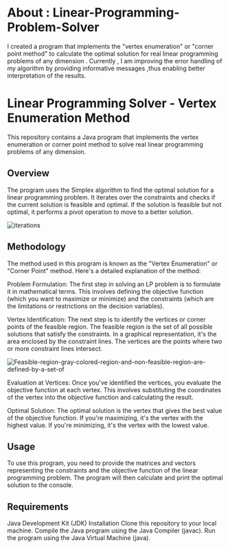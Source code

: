 # About : Linear-Programming-Problem-Solver
I created a program that implements the "vertex enumeration" or "corner point method" to calculate the optimal solution for real linear programming problems of any dimension . Currently , I am improving the error handling of my algorithm by providing informative messages ,thus enabling better interpretation of the results.

# Linear Programming Solver - Vertex Enumeration Method
This repository contains a Java program that implements the vertex enumeration or corner point method to solve real linear programming problems of any dimension.

## Overview
The program uses the Simplex algorithm to find the optimal solution for a linear programming problem. It iterates over the constraints and checks if the current solution is feasible and optimal. If the solution is feasible but not optimal, it performs a pivot operation to move to a better solution.

![iterations](https://github.com/Mouad4399/Linear-Programming-Problem-Solver/assets/130489466/05d1416c-f6e9-4555-97f7-b65bb424cff4)

## Methodology
The method used in this program is known as the "Vertex Enumeration" or "Corner Point" method. Here's a detailed explanation of the method:

Problem Formulation: The first step in solving an LP problem is to formulate it in mathematical terms. This involves defining the objective function (which you want to maximize or minimize) and the constraints (which are the limitations or restrictions on the decision variables).

Vertex Identification: The next step is to identify the vertices or corner points of the feasible region. The feasible region is the set of all possible solutions that satisfy the constraints. In a graphical representation, it's the area enclosed by the constraint lines. The vertices are the points where two or more constraint lines intersect.

![Feasible-region-gray-colored-region-and-non-feasible-region-are-defined-by-a-set-of](https://github.com/Mouad4399/Linear-Programming-Problem-Solver/assets/130489466/b55915c8-2e51-4776-b3d1-3c051f038bef)


Evaluation at Vertices: Once you've identified the vertices, you evaluate the objective function at each vertex. This involves substituting the coordinates of the vertex into the objective function and calculating the result.

Optimal Solution: The optimal solution is the vertex that gives the best value of the objective function. If you're maximizing, it's the vertex with the highest value. If you're minimizing, it's the vertex with the lowest value.

## Usage
To use this program, you need to provide the matrices and vectors representing the constraints and the objective function of the linear programming problem. The program will then calculate and print the optimal solution to the console.

## Requirements
Java Development Kit (JDK)
Installation
Clone this repository to your local machine.
Compile the Java program using the Java Compiler (javac).
Run the program using the Java Virtual Machine (java).
